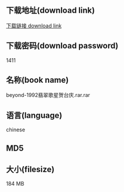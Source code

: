 ## 下载地址(download link)
[下载链接 download link](https://voluble-croquembouche-d321dc.netlify.app/?s=beyond-1992%E7%BF%A1%E7%BF%A0%E6%AD%8C%E6%98%9F%E8%B4%BA%E5%8F%B0%E5%BA%86.rar)

## 下载密码(download password)
1411

## 名称(book name)
beyond-1992翡翠歌星贺台庆.rar.rar

## 语言(language)
chinese

## MD5


## 大小(filesize)
184 MB
